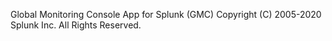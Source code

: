Global Monitoring Console App for Splunk (GMC)
Copyright (C) 2005-2020 Splunk Inc. All Rights Reserved.
